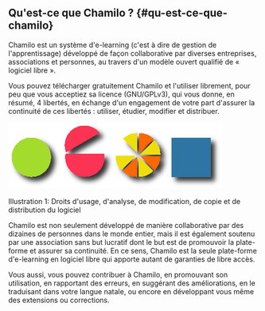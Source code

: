 ## Qu'est-ce que Chamilo ? {#qu-est-ce-que-chamilo}

Chamilo est un système d'e-learning \(c'est à dire de gestion de l'apprentissage\) développé de façon collaborative par diverses entreprises, associations et personnes, au travers d'un modèle ouvert qualifié de « logiciel libre ».

Vous pouvez télécharger gratuitement Chamilo et l'utiliser librement, pour peu que vous acceptiez sa licence \(GNU/GPLv3\), qui vous donne, en résumé, 4 libertés, en échange d'un engagement de votre part d'assurer la continuité de ces libertés : utiliser, étudier, modifier et distribuer.

![](../assets/images268.png)

Illustration 1: Droits d'usage, d'analyse, de modification, de copie et de distribution du logiciel

Chamilo est non seulement développé de manière collaborative par des dizaines de personnes dans le monde entier, mais il est également soutenu par une association sans but lucratif dont le but est de promouvoir la plate-forme et assurer sa continuité. En ce sens, Chamilo est la seule plate-forme d'e-learning en logiciel libre qui apporte autant de garanties de libre accès.

Vous aussi, vous pouvez contribuer à Chamilo, en promouvant son utilisation, en rapportant des erreurs, en suggérant des améliorations, en le traduisant dans votre langue natale, ou encore en développant vous même des extensions ou corrections.

